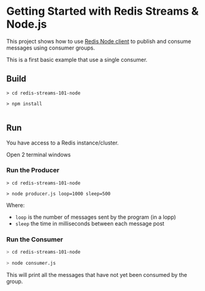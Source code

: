 # Getting Started with Redis Streams & Node.js

This project shows how to use [Redis Node client](http://redis.js.org/) to publish and consume messages using consumer groups.

This is a first basic example that use a single consumer.

## Build

```
> cd redis-streams-101-node

> npm install


```

## Run

You have access to a Redis instance/cluster.

Open 2 terminal windows 

### Run the Producer

```redis-streams-101-node
> cd redis-streams-101-node

> node producer.js loop=1000 sleep=500
```

Where:

* `loop` is the number of messages sent by the program (in a lopp)
* `sleep` the time in milliseconds between each message post


### Run the Consumer

```bash
> cd redis-streams-101-node

> node consumer.js 

```

This will print all the messages that have not yet been consumed by the group.